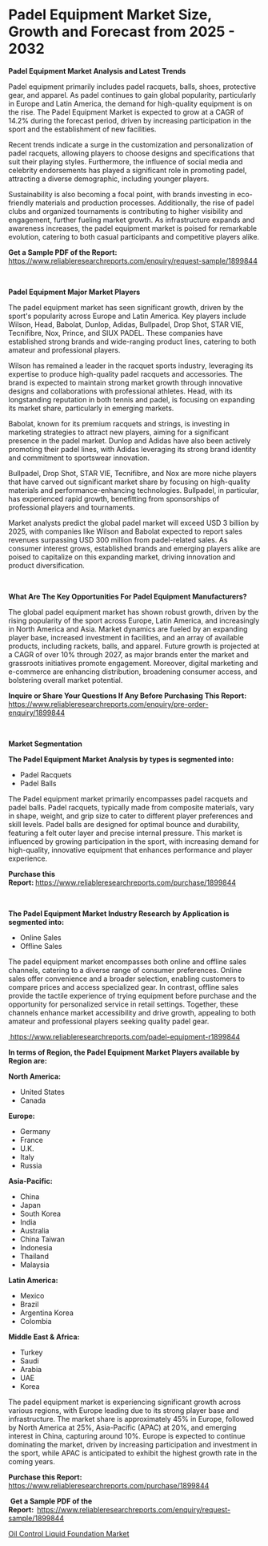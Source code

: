 <p><h1>Padel Equipment Market Size, Growth and Forecast from 2025 - 2032</h1></p><p><strong>Padel Equipment Market Analysis and Latest Trends</strong></p>
<p><p>Padel equipment primarily includes padel racquets, balls, shoes, protective gear, and apparel. As padel continues to gain global popularity, particularly in Europe and Latin America, the demand for high-quality equipment is on the rise. The Padel Equipment Market is expected to grow at a CAGR of 14.2% during the forecast period, driven by increasing participation in the sport and the establishment of new facilities. </p><p>Recent trends indicate a surge in the customization and personalization of padel racquets, allowing players to choose designs and specifications that suit their playing styles. Furthermore, the influence of social media and celebrity endorsements has played a significant role in promoting padel, attracting a diverse demographic, including younger players. </p><p>Sustainability is also becoming a focal point, with brands investing in eco-friendly materials and production processes. Additionally, the rise of padel clubs and organized tournaments is contributing to higher visibility and engagement, further fueling market growth. As infrastructure expands and awareness increases, the padel equipment market is poised for remarkable evolution, catering to both casual participants and competitive players alike.</p></p>
<p><strong>Get a Sample PDF of the Report:&nbsp;</strong> <a href="https://www.reliableresearchreports.com/enquiry/request-sample/1899844?utm_campaign=3083&utm_medium=2&utm_source=Github&utm_content=ia&utm_term=05042025&utm_id=padel-equipment">https://www.reliableresearchreports.com/enquiry/request-sample/1899844</a></p>
<p>&nbsp;</p>
<p><strong>Padel Equipment Major Market Players</strong></p>
<p><p>The padel equipment market has seen significant growth, driven by the sport's popularity across Europe and Latin America. Key players include Wilson, Head, Babolat, Dunlop, Adidas, Bullpadel, Drop Shot, STAR VIE, Tecnifibre, Nox, Prince, and SIUX PADEL. These companies have established strong brands and wide-ranging product lines, catering to both amateur and professional players.</p><p>Wilson has remained a leader in the racquet sports industry, leveraging its expertise to produce high-quality padel racquets and accessories. The brand is expected to maintain strong market growth through innovative designs and collaborations with professional athletes. Head, with its longstanding reputation in both tennis and padel, is focusing on expanding its market share, particularly in emerging markets.</p><p>Babolat, known for its premium racquets and strings, is investing in marketing strategies to attract new players, aiming for a significant presence in the padel market. Dunlop and Adidas have also been actively promoting their padel lines, with Adidas leveraging its strong brand identity and commitment to sportswear innovation.</p><p>Bullpadel, Drop Shot, STAR VIE, Tecnifibre, and Nox are more niche players that have carved out significant market share by focusing on high-quality materials and performance-enhancing technologies. Bullpadel, in particular, has experienced rapid growth, benefitting from sponsorships of professional players and tournaments.</p><p>Market analysts predict the global padel market will exceed USD 3 billion by 2025, with companies like Wilson and Babolat expected to report sales revenues surpassing USD 300 million from padel-related sales. As consumer interest grows, established brands and emerging players alike are poised to capitalize on this expanding market, driving innovation and product diversification.</p></p>
<p>&nbsp;</p>
<p><strong>What Are The Key Opportunities For Padel Equipment Manufacturers?</strong></p>
<p><p>The global padel equipment market has shown robust growth, driven by the rising popularity of the sport across Europe, Latin America, and increasingly in North America and Asia. Market dynamics are fueled by an expanding player base, increased investment in facilities, and an array of available products, including rackets, balls, and apparel. Future growth is projected at a CAGR of over 10% through 2027, as major brands enter the market and grassroots initiatives promote engagement. Moreover, digital marketing and e-commerce are enhancing distribution, broadening consumer access, and bolstering overall market potential.</p></p>
<p><strong>Inquire or Share Your Questions If Any Before Purchasing This Report:</strong> <a href="https://www.reliableresearchreports.com/enquiry/pre-order-enquiry/1899844?utm_campaign=3083&utm_medium=2&utm_source=Github&utm_content=ia&utm_term=05042025&utm_id=padel-equipment">https://www.reliableresearchreports.com/enquiry/pre-order-enquiry/1899844</a></p>
<p>&nbsp;</p>
<p><strong>Market Segmentation</strong></p>
<p><strong>The Padel Equipment Market Analysis by types is segmented into:</strong></p>
<p><ul><li>Padel Racquets</li><li>Padel Balls</li></ul></p>
<p><p>The Padel equipment market primarily encompasses padel racquets and padel balls. Padel racquets, typically made from composite materials, vary in shape, weight, and grip size to cater to different player preferences and skill levels. Padel balls are designed for optimal bounce and durability, featuring a felt outer layer and precise internal pressure. This market is influenced by growing participation in the sport, with increasing demand for high-quality, innovative equipment that enhances performance and player experience.</p></p>
<p><strong>Purchase this Report:&nbsp;</strong><a href="https://www.reliableresearchreports.com/purchase/1899844?utm_campaign=3083&utm_medium=2&utm_source=Github&utm_content=ia&utm_term=05042025&utm_id=padel-equipment">https://www.reliableresearchreports.com/purchase/1899844</a></p>
<p>&nbsp;</p>
<p><strong>The Padel Equipment Market Industry Research by Application is segmented into:</strong></p>
<p><ul><li>Online Sales</li><li>Offline Sales</li></ul></p>
<p><p>The padel equipment market encompasses both online and offline sales channels, catering to a diverse range of consumer preferences. Online sales offer convenience and a broader selection, enabling customers to compare prices and access specialized gear. In contrast, offline sales provide the tactile experience of trying equipment before purchase and the opportunity for personalized service in retail settings. Together, these channels enhance market accessibility and drive growth, appealing to both amateur and professional players seeking quality padel gear.</p></p>
<p><a href="https://www.reliableresearchreports.com/padel-equipment-r1899844?utm_campaign=3083&utm_medium=2&utm_source=Github&utm_content=ia&utm_term=05042025&utm_id=padel-equipment">&nbsp;https://www.reliableresearchreports.com/padel-equipment-r1899844</a></p>
<p><strong>In terms of Region, the Padel Equipment Market Players available by Region are:</strong></p>
<p>
    <p> <strong> North America: </strong>
        <ul>
            <li>United States</li>
            <li>Canada</li>
        </ul>
        </p> 
    <p> <strong> Europe: </strong>
        <ul>
            <li>Germany</li>
            <li>France</li>
            <li>U.K.</li>
            <li>Italy</li>
            <li>Russia</li>
        </ul>
        </p> 
    <p> <strong> Asia-Pacific: </strong>
        <ul>
            <li>China</li>
            <li>Japan</li>
            <li>South Korea</li>
            <li>India</li>
            <li>Australia</li>
            <li>China Taiwan</li>
            <li>Indonesia</li>
            <li>Thailand</li>
            <li>Malaysia</li>
        </ul>
        </p> 
    <p> <strong> Latin America: </strong>
        <ul>
            <li>Mexico</li>
            <li>Brazil</li>
            <li>Argentina Korea</li>
            <li>Colombia</li>
        </ul>
        </p> 
    <p> <strong> Middle East & Africa: </strong>
        <ul>
            <li>Turkey</li>
            <li>Saudi</li>
            <li>Arabia</li>
            <li>UAE</li>
            <li>Korea</li>
        </ul>
    </p>
    </p>
<p><p>The padel equipment market is experiencing significant growth across various regions, with Europe leading due to its strong player base and infrastructure. The market share is approximately 45% in Europe, followed by North America at 25%, Asia-Pacific (APAC) at 20%, and emerging interest in China, capturing around 10%. Europe is expected to continue dominating the market, driven by increasing participation and investment in the sport, while APAC is anticipated to exhibit the highest growth rate in the coming years.</p></p>
<p><strong>Purchase this Report: </strong><a href="https://www.reliableresearchreports.com/purchase/1899844?utm_campaign=3083&utm_medium=2&utm_source=Github&utm_content=ia&utm_term=05042025&utm_id=padel-equipment">https://www.reliableresearchreports.com/purchase/1899844</a></p>
<p>&nbsp;<strong>Get a Sample PDF of the Report:&nbsp;&nbsp;</strong><a href="https://www.reliableresearchreports.com/enquiry/request-sample/1899844?utm_campaign=3083&utm_medium=2&utm_source=Github&utm_content=ia&utm_term=05042025&utm_id=padel-equipment">https://www.reliableresearchreports.com/enquiry/request-sample/1899844</a></p>
<p><strong></strong></p>
<p><p><a href="https://github.com/lalolatiot/Market-Research-Report-List-1/blob/main/oil-control-liquid-foundation-market.md?utm_campaign=3083&utm_medium=2&utm_source=Github&utm_content=ia&utm_term=05042025&utm_id=padel-equipment">Oil Control Liquid Foundation Market</a></p></p>